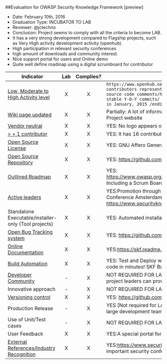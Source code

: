 ##Evaluation for OWASP Security Knowledge Framework [preview]
* Date: February 10th, 2016
* Graduation Type: INCUBATOR TO LAB
* Reviewer: @jctechno
* Conclusion:  Project seems to comply with all the criteria to become LAB. 
 * It has a very strong development compared to Flagship projects, such as Very High activity development activity (openhub).
 * High participation in relevant security conferences
 * high amount of downloads and community interest.
 * Nice support portal for users and Online demo
 * Quite well define roadmap using a digital scrumboard for contributor


| Indicator |  Lab  |Complies?|Reason|
|-----------|:-----:|:-------:|------|
| [Low, Moderate to High Activity level](http://blog.openhub.net/about-project-activity-icons/)|X | X |`https://www.openhub.net/p/skf-flask: Project has very high activity:has had 695 commits made by 18 contributors representing 14,381 lines of code/is mostly written in Python /with a very low number of source code comments/has a young, but established codebase/maintained by a large development team with stable Y-O-Y commits/ took an estimated 4 years of effort (COCOMO model) /starting with its first commit in January, 2015 /ending with its most recent commit 12 days ago`|
| [Wiki page updated](Wiki-page-updated.md) | X | X | Partially: A lot of information such as news is not on the Wiki but other sections, also a lot of information on the Project website|
| [Vendor neutral](vendor_neutral.md)  | X | X |YES: No logo appears on their wiki page|
| [> + 1 contributor](contributors.md) |  X | X |YES: It has 16 contributors(see openhub: https://www.openhub.net/p/skf-flask |
| [Open Source License](licenses.md) | X | X |YES: GNU Affero General Public License 3.0  (displayed on wiki page, github and website)|
| [Open Source Repository](https://www.openhub.net/orgs/OWASP)| X | X |YES: https://github.com/blabla1337/skf-flask|
| [Outlined Roadmap](outlined_roadmap.md)  | X | X |YES: https://www.owasp.org/index.php/OWASP_Security_Knowledge_Framework#tab=Roadmap_and_Getting_Involved Including a Scrum Board :https://waffle.io/blabla1337/skf-flask
| [Active leaders](active_leader.md) | X | X |YES:Promotion through confererences such as APPSEC US 2015,BlackHat EU 2015, DevOpsDays 2015 Conference Amsterdam, Chapter meetings among many very important conferences: https://www.securityknowledgeframework.org/talks.php|
| Standalone Executable/installer-only (Tool projects) | X | X |YES: Automated installation with Chef :https://github.com/blabla1337/skf-flask|
| [Open Bug Tracking system](https://en.wikipedia.org/wiki/Bug_tracking_system)  | X | X |YES: https://github.com/blabla1337/skf-flask/issues (15 issues open/37 closed)|
| [Online Documentation](onlinedocumentation.md) | X | X | YES:https://skf.readme.io on their website and quite ample|
| [Build Automation](https://en.wikipedia.org/wiki/Build_automation)  | X | X | YES: Test and Deploy with Confidence. Easily sync your GitHub projects with Travis CI and you'll be testing your code in minutes! SKF Build details: https://travis-ci.org/blabla1337/skf-flask)|
| [Developer Community](developer.md) | - | X | NOT REQUIRED FOR LAB, but project has a scrum app for contributors:https://waffle.io/blabla1337/skf-flask ? project leaders can provide more info on that |
| Innovative approach |  - | X | NOT REQUIRED FOR LAB  |
| [Versioning control](https://git-scm.com/book/en/v2/Getting-Started-About-Version-Control)| X | X |YES: https://github.com/jowasp/skf-flask/releases|
| Production Release | - | X | YES [Not required for LAB] : Code seems very mature: has a young, but established codebase  maintained by a large development team with stable Y-O-Y commits (https://www.openhub.net/p/skf-flask)|
| Use of Unit/Test cases | - | X | NOT REQUIRED FOR LAB: project leader can provide more info on this |
| User Feedback | X | X | YES:A special portal for users https://skf.readme.io/discuss/?sort=newest |
| [External References/Industry Recognition](industry_recognition.md) | X | X | YES:https://www.securityknowledgeframework.org/talks.php Project has been selected to participate many important security conferences |


